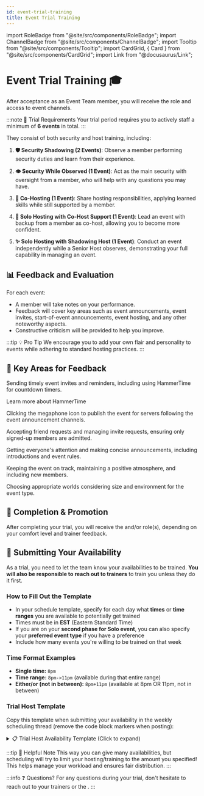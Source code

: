 ```yaml
---
id: event-trial-training
title: Event Trial Training
---
```


import RoleBadge from "@site/src/components/RoleBadge";
import ChannelBadge from "@site/src/components/ChannelBadge";
import Tooltip from "@site/src/components/Tooltip";
import CardGrid, { Card } from "@site/src/components/CardGrid";
import Link from "@docusaurus/Link";

# Event Trial Training 🎓

After acceptance as an Event Team member, you will receive the <RoleBadge role="Event Trial" color="#f75edb" /> role and access to event channels.

:::note 📝 Trial Requirements
Your trial period requires you to actively staff a minimum of **6 events** in total.
:::

They consist of both security and host training, including:

1. **🛡️ Security Shadowing (2 Events)**: Observe a <RoleBadge role="Senior Event Team" color="#3fa7ff" /> member performing security duties and learn from their experience.

2. **👁️ Security While Observed (1 Event)**: Act as the main security with oversight from a <RoleBadge role="Senior Event Team" color="#3fa7ff" /> member, who will help with any questions you may have.

3. **🤝 Co-Hosting (1 Event)**: Share hosting responsibilities, applying learned skills while still supported by a <RoleBadge role="Senior Event Team" color="#3fa7ff" /> member.

4. **🎯 Solo Hosting with Co-Host Support (1 Event)**: Lead an event with backup from a <RoleBadge role="Senior Event Team" color="#3fa7ff" /> member as co-host, allowing you to become more confident.

5. **✨ Solo Hosting with Shadowing Host (1 Event)**: Conduct an event independently while a Senior Host observes, demonstrating your full capability in managing an event.

## 📊 Feedback and Evaluation

For each event:

- A <RoleBadge role="Senior Event Team" color="#3fa7ff" /> member will take notes on your performance.
- Feedback will cover key areas such as event announcements, event invites, start-of-event announcements, event hosting, and any other noteworthy aspects.
- Constructive criticism will be provided to help you improve.

:::tip 💡 Pro Tip
We encourage you to add your own flair and personality to events while adhering to standard hosting practices.
:::

## 🎯 Key Areas for Feedback

<CardGrid columns={2}>
  <Card title="Event Pings" icon="📢">
    <p>Sending timely event invites and reminders, including using <Link to="https://hammertime.cyou/">HammerTime</Link> for countdown timers.</p>
    <Tooltip tip="HammerTime is a tool for creating Discord-compatible countdown timers and time displays" bubbleColor="#d255ec" labelColor="#e68027">Learn more about HammerTime</Tooltip>
  </Card>
  
  <Card title="Publish Announcement" icon="📣">
    <p>Clicking the megaphone icon to publish the event for servers following the event announcement channels.</p>
  </Card>
  
  <Card title="Event Invites" icon="✅">
    <p>Accepting friend requests and managing invite requests, ensuring only <Tooltip tip="Members who have signed up in the event's signup thread" bubbleColor="#d255ec" labelColor="#e68027">signed-up members</Tooltip> are admitted.</p>
  </Card>
  
  <Card title="Start-of-Event Announcements" icon="🎤">
    <p>Getting everyone's attention and making concise announcements, including introductions and event rules.</p>
  </Card>
  
  <Card title="Event Hosting" icon="🎉">
    <p>Keeping the event on track, maintaining a positive atmosphere, and including new members.</p>
  </Card>
  
  <Card title="World Selection" icon="🌍">
    <p>Choosing appropriate worlds considering size and environment for the event type.</p>
  </Card>
</CardGrid>

<div style={{ marginTop: "1.5rem" }} />

## 🎊 Completion & Promotion

After completing your trial, you will receive the <RoleBadge role="Event Host" color="#f75edb" /> and/or <RoleBadge role="Event Security" color="#3fa7ff" /> role(s), depending on your comfort level and trainer feedback.

<div style={{ marginTop: "1.5rem" }} />

## 📅 Submitting Your Availability

As a trial, you need to let the team know your availabilities to be trained. **You will also be responsible to reach out to trainers** to train you unless they do it first.

### How to Fill Out the Template

- In your schedule template, specify for each day what **times** or **time ranges** you are available to potentially get trained
- Times must be in **EST** (Eastern Standard Time)
- If you are on your **second phase for Solo event**, you can also specify your **preferred event type** if you have a preference
- Include how many events you're willing to be trained on that week

### Time Format Examples

- **Single time:** `8pm`
- **Time range:** `8pm->11pm` (available during that entire range)
- **Either/or (not in between):** `8pm+11pm` (available at 8pm OR 11pm, not in between)

### Trial Host Template

Copy this template when submitting your availability in the weekly scheduling thread (remove the code block markers when posting):

<details>
<summary>📋 Trial Host Availability Template (Click to expand)</summary>

```
## --- My Schedule [TRIAL] ---
### Max Event Willing to Host/Be Trained this Week: [Number]

** --- Monday --- **
-

** --- Tuesday --- **
-

** --- Wednesday --- **
-

** --- Thursday --- **
-

** --- Friday --- **
-

** --- Saturday --- **
-

** --- Sunday --- **
-

### --- END SCHEDULE ---
```

**Example for a day:**

- `• 8pm + Classic Event (?Event Type Preference)` - Available at 8pm EST, prefers Classic Event type

</details>

:::tip 💖 Helpful Note
This way you can give many availabilities, but scheduling will try to limit your hosting/training to the amount you specified! This helps manage your workload and ensures fair distribution.
:::

<div style={{ marginTop: "1.5rem" }} />

:::info ❓ Questions?
For any questions during your trial, don't hesitate to reach out to your trainers or the <RoleBadge role="Event Committee" color="#db1cb8" />.
:::
